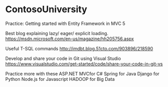 # ContosoUniversity
Practice: Getting started with Entity Framework in MVC 5

Best blog explaining lazy/ eager/ explicit loading.
https://msdn.microsoft.com/en-us/magazine/hh205756.aspx

Useful T-SQL commands
http://imdbt.blog.51cto.com/903896/218590

Develop and share your code in Git using Visual Studio
https://www.visualstudio.com/get-started/code/share-your-code-in-git-vs

Practice more with these
ASP.NET MVCfor C#
Spring for Java
Django for Python
Node.js for Javascript
HADOOP for Big Data
